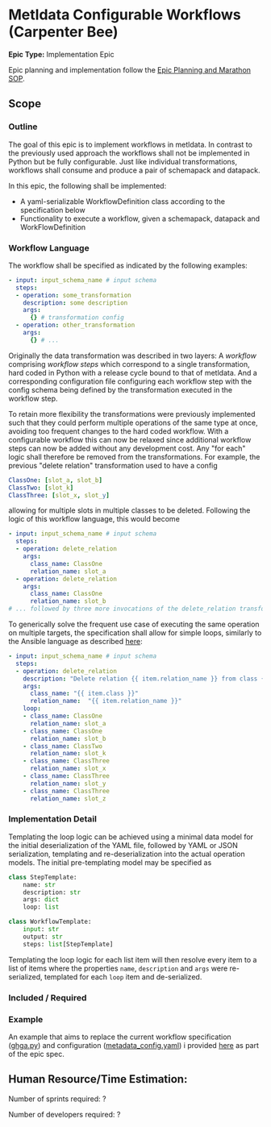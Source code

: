 # Metldata Configurable Workflows (Carpenter Bee)
**Epic Type:** Implementation Epic

Epic planning and implementation follow the
[Epic Planning and Marathon SOP](https://docs.ghga-dev.de/main/sops/sop001_epic_planning.html).

## Scope

### Outline

The goal of this epic is to implement workflows in metldata. In contrast to the previously used approach the workflows shall not be implemented in Python but be fully configurable. Just like individual transformations, workflows shall consume and produce a pair of schemapack and datapack.

In this epic, the following shall be implemented:

* A yaml-serializable WorkflowDefinition class according to the specification below
* Functionality to execute a workflow, given a schemapack, datapack and WorkFlowDefinition

### Workflow Language

The workflow shall be specified as indicated by the following examples:

```yaml
- input: input_schema_name # input schema
  steps:
  - operation: some_transformation
    description: some description
    args:
      {} # transformation config
  - operation: other_transformation
    args:
      {} # ...
```

Originally the data transformation was described in two layers: A _workflow_ comprising _workflow steps_ which correspond to a single transformation, hard coded in Python with a release cycle bound to that of metldata. And a corresponding configuration file configuring each workflow step with the config schema being defined by the transformation executed in the workflow step.

To retain more flexibility the transformations were previously implemented such that they could perform multiple operations of the same type at once, avoiding too frequent changes to the hard coded workflow. With a configurable workflow this can now be relaxed since additional workflow steps can now be added without any development cost. Any "for each" logic shall therefore be removed from the transformations. For example, the previous "delete relation" transformation used to have a config

```yaml
ClassOne: [slot_a, slot_b]
ClassTwo: [slot_k]
ClassThree: [slot_x, slot_y]
```

allowing for multiple slots in multiple classes to be deleted. Following the logic of this workflow language, this would become

```yaml
- input: input_schema_name # input schema
  steps:
  - operation: delete_relation
    args:
      class_name: ClassOne
      relation_name: slot_a
  - operation: delete_relation
    args:
      class_name: ClassOne
      relation_name: slot_b
# ... followed by three more invocations of the delete_relation transformation
```

To generically solve the frequent use case of executing the same operation on multiple targets, the specification shall allow for simple loops, similarly to the Ansible language as described [here](https://docs.ansible.com/ansible/latest/playbook_guide/playbooks_loops.html#using-loops):

```yaml
- input: input_schema_name # input schema
  steps:
  - operation: delete_relation
    description: "Delete relation {{ item.relation_name }} from class {{ item.class }}"
    args:
      class_name: "{{ item.class }}"
      relation_name:  "{{ item.relation_name }}"
    loop:
    - class_name: ClassOne
      relation_name: slot_a
    - class_name: ClassOne
      relation_name: slot_b
    - class_name: ClassTwo
      relation_name: slot_k
    - class_name: ClassThree
      relation_name: slot_x
    - class_name: ClassThree
      relation_name: slot_y
    - class_name: ClassThree
      relation_name: slot_z
```

### Implementation Detail

Templating the loop logic can be achieved using a minimal data model for the initial deserialization of the YAML file, followed by YAML or JSON serialization, templating and re-deserialization into the actual operation models. The initial pre-templating model may be specified as

```Python
class StepTemplate:
    name: str
    description: str
    args: dict
    loop: list

class WorkflowTemplate:
    input: str
    output: str
    steps: list[StepTemplate]
```

Templating the loop logic for each list item will then resolve every item to a list of items where the properties `name`, `description` and `args` were re-serialized, templated for each `loop` item and de-serialized.



### Included / Required

### Example

An example that aims to replace the current workflow specification ([ghga.py](https://github.com/ghga-de/metldata/blob/2.1.2/src/metldata/builtin_workflows/ghga_archive.py)) and configuration ([metadata_config.yaml](https://github.com/ghga-de/metadata-config/blob/2.0.0%2B6/configuration/metadata_config.yaml)) i provided [here](./example_workflow.yaml) as part of the epic spec.

## Human Resource/Time Estimation:

Number of sprints required: ?

Number of developers required: ?
